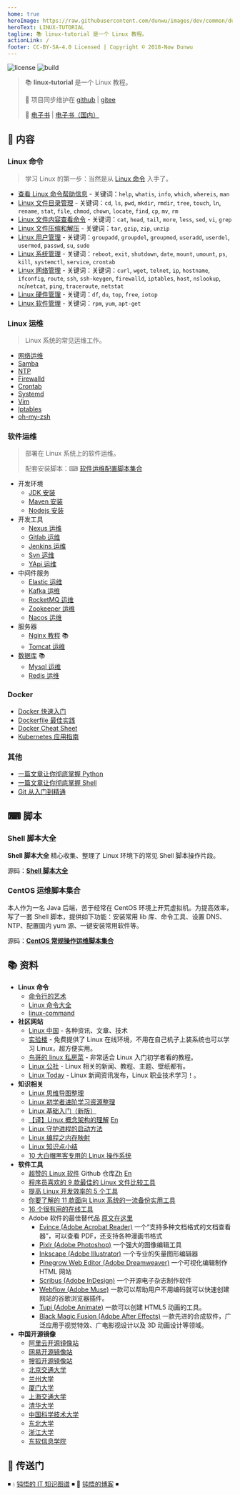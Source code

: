 ```yaml
---
home: true
heroImage: https://raw.githubusercontent.com/dunwu/images/dev/common/dunwu-logo.png
heroText: LINUX-TUTORIAL
tagline: 📚 linux-tutorial 是一个 Linux 教程。
actionLink: /
footer: CC-BY-SA-4.0 Licensed | Copyright © 2018-Now Dunwu
---
```


![license](https://badgen.net/github/license/dunwu/linux-tutorial)
![build](https://travis-ci.com/dunwu/linux-tutorial.svg?branch=master)

> 📚 **linux-tutorial** 是一个 Linux 教程。
>
> 🔁 项目同步维护在 [github](https://github.com/dunwu/linux-tutorial) | [gitee](https://gitee.com/turnon/linux-tutorial)
>
> 📖 [电子书](https://dunwu.github.io/linux-tutorial/) | [电子书（国内）](http://turnon.gitee.io/linux-tutorial/)

## 📖 内容

### Linux 命令

> 学习 Linux 的第一步：当然是从 [Linux 命令](linux/cli/README.md) 入手了。

- [查看 Linux 命令帮助信息](linux/cli/linux-cli-help.md) - 关键词：`help`, `whatis`, `info`, `which`, `whereis`, `man`
- [Linux 文件目录管理](linux/cli/linux-cli-dir.md) - 关键词：`cd`, `ls`, `pwd`, `mkdir`, `rmdir`, `tree`, `touch`, `ln`, `rename`, `stat`, `file`, `chmod`, `chown`, `locate`, `find`, `cp`, `mv`, `rm`
- [Linux 文件内容查看命令](linux/cli/linux-cli-file.md) - 关键词：`cat`, `head`, `tail`, `more`, `less`, `sed`, `vi`, `grep`
- [Linux 文件压缩和解压](linux/cli/linux-cli-file-compress.md) - 关键词：`tar`, `gzip`, `zip`, `unzip`
- [Linux 用户管理](linux/cli/linux-cli-user.md) - 关键词：`groupadd`, `groupdel`, `groupmod`, `useradd`, `userdel`, `usermod`, `passwd`, `su`, `sudo`
- [Linux 系统管理](linux/cli/linux-cli-system.md) - 关键词：`reboot`, `exit`, `shutdown`, `date`, `mount`, `umount`, `ps`, `kill`, `systemctl`, `service`, `crontab`
- [Linux 网络管理](linux/cli/linux-cli-net.md) - 关键词：关键词：`curl`, `wget`, `telnet`, `ip`, `hostname`, `ifconfig`, `route`, `ssh`, `ssh-keygen`, `firewalld`, `iptables`, `host`, `nslookup`, `nc`/`netcat`, `ping`, `traceroute`, `netstat`
- [Linux 硬件管理](linux/cli/linux-cli-hardware.md) - 关键词：`df`, `du`, `top`, `free`, `iotop`
- [Linux 软件管理](linux/cli/linux-cli-software.md) - 关键词：`rpm`, `yum`, `apt-get`

### Linux 运维

> Linux 系统的常见运维工作。

- [网络运维](linux/ops/network-ops.md)
- [Samba](linux/ops/samba.md)
- [NTP](linux/ops/ntp.md)
- [Firewalld](linux/ops/firewalld.md)
- [Crontab](linux/ops/crontab.md)
- [Systemd](linux/ops/systemd.md)
- [Vim](linux/ops/vim.md)
- [Iptables](linux/ops/iptables.md)
- [oh-my-zsh](linux/ops/zsh.md)

### 软件运维

> 部署在 Linux 系统上的软件运维。
>
> 配套安装脚本：⌨ [软件运维配置脚本集合](https://github.com/dunwu/linux-tutorial/tree/master/codes/linux/soft)

- 开发环境
  - [JDK 安装](linux/soft/jdk-install.md)
  - [Maven 安装](linux/soft/maven-install.md)
  - [Nodejs 安装](linux/soft/nodejs-install.md)
- 开发工具
  - [Nexus 运维](linux/soft/nexus-ops.md)
  - [Gitlab 运维](linux/soft/gitlab-ops.md)
  - [Jenkins 运维](linux/soft/jenkins-ops.md)
  - [Svn 运维](linux/soft/svn-ops.md)
  - [YApi 运维](linux/soft/yapi-ops.md)
- 中间件服务
  - [Elastic 运维](linux/soft/elastic)
  - [Kafka 运维](linux/soft/kafka-install.md)
  - [RocketMQ 运维](linux/soft/rocketmq-install.md)
  - [Zookeeper 运维](https://github.com/dunwu/javatech/blob/master/docs/technology/monitor/zookeeper-ops.md)
  - [Nacos 运维](linux/soft/nacos-install.md)
- 服务器
  - [Nginx 教程](https://github.com/dunwu/nginx-tutorial) 📚
  - [Tomcat 运维](linux/soft/tomcat-install.md)
- [数据库](https://github.com/dunwu/db-tutorial) 📚
  - [Mysql 运维](https://github.com/dunwu/db-tutorial/blob/master/docs/sql/mysql/mysql-ops.md)
  - [Redis 运维](https://github.com/dunwu/db-tutorial/blob/master/docs/nosql/redis/redis-ops.md)

### Docker

- [Docker 快速入门](docker/docker-quickstart.md)
- [Dockerfile 最佳实践](docker/docker-dockerfile.md)
- [Docker Cheat Sheet](docker/docker-cheat-sheet.md)
- [Kubernetes 应用指南](docker/kubernetes.md)

### 其他

- [一篇文章让你彻底掌握 Python](https://github.com/dunwu/blog/blob/master/source/_posts/coding/python.md)
- [一篇文章让你彻底掌握 Shell](https://github.com/dunwu/blog/blob/master/source/_posts/coding/shell.md)
- [Git 从入门到精通](https://github.com/dunwu/blog/blob/master/source/_posts/tools/git.md)

## ⌨ 脚本

### Shell 脚本大全

**Shell 脚本大全** 精心收集、整理了 Linux 环境下的常见 Shell 脚本操作片段。

源码：[**Shell 脚本大全**](https://github.com/dunwu/linux-tutorial/tree/master/codes/shell)

### CentOS 运维脚本集合

本人作为一名 Java 后端，苦于经常在 CentOS 环境上开荒虚拟机。为提高效率，写了一套 Shell 脚本，提供如下功能：安装常用 lib 库、命令工具、设置 DNS、NTP、配置国内 yum 源、一键安装常用软件等。

源码：[**CentOS 常规操作运维脚本集合**](https://github.com/dunwu/linux-tutorial/tree/master/codes/linux)

## 📚 资料

- **Linux 命令**
  - [命令行的艺术](https://github.com/jlevy/the-art-of-command-line/blob/master/README-zh.md)
  - [Linux 命令大全](https://man.linuxde.net/)
  - [linux-command](https://github.com/jaywcjlove/linux-command)
- **社区网站**
  - [Linux 中国](https://linux.cn/) - 各种资讯、文章、技术
  - [实验楼](https://www.shiyanlou.com/) - 免费提供了 Linux 在线环境，不用在自己机子上装系统也可以学习 Linux，超方便实用。
  - [鸟哥的 linux 私房菜](http://linux.vbird.org/) - 非常适合 Linux 入门初学者看的教程。
  - [Linux 公社](http://www.linuxidc.com/) - Linux 相关的新闻、教程、主题、壁纸都有。
  - [Linux Today](http://www.linuxde.net) - Linux 新闻资讯发布，Linux 职业技术学习！。
- **知识相关**
  - [Linux 思维导图整理](http://www.jianshu.com/p/59f759207862)
  - [Linux 初学者进阶学习资源整理](http://www.jianshu.com/p/fe2a790b41eb)
  - [Linux 基础入门（新版）](https://www.shiyanlou.com/courses/1)
  - [【译】Linux 概念架构的理解](http://www.jianshu.com/p/c5ae8f061cfe) [En](http://oss.org.cn/ossdocs/linux/kernel/a1/index.html)
  - [Linux 守护进程的启动方法](http://www.ruanyifeng.com/blog/2016/02/linux-daemon.html)
  - [Linux 编程之内存映射](https://www.shiyanlou.com/questions/2992)
  - [Linux 知识点小结](https://blog.huachao.me/2016/1/Linux%E7%9F%A5%E8%AF%86%E7%82%B9%E5%B0%8F%E7%BB%93/)
  - [10 大白帽黑客专用的 Linux 操作系统](https://linux.cn/article-6971-1.html)
- **软件工具**
  - [超赞的 Linux 软件](https://www.gitbook.com/book/alim0x/awesome-linux-software-zh_cn/details) Github 仓库[Zh](https://github.com/alim0x/Awesome-Linux-Software-zh_CN) [En](https://github.com/VoLuong/Awesome-Linux-Software)
  - [程序员喜欢的 9 款最佳的 Linux 文件比较工具](http://os.51cto.com/art/201607/513796.htm)
  - [提高 Linux 开发效率的 5 个工具](http://www.codeceo.com/article/5-linux-productivity-tools.html)
  - [你要了解的 11 款面向 Linux 系统的一流备份实用工具](http://os.51cto.com/art/201603/508027.htm)
  - [16 个很有用的在线工具](http://www.simlinux.com/archives/264.html)
  - Adobe 软件的最佳替代品 [原文在这里](https://linux.cn/article-8928-1.html)
    - [Evince (Adobe Acrobat Reader)](https://wiki.gnome.org/Apps/Evince) 一个“支持多种文档格式的文档查看器”，可以查看 PDF，还支持各种漫画书格式
    - [Pixlr (Adobe Photoshop)](https://pixlr.com/) 一个强大的图像编辑工具
    - [Inkscape (Adobe Illustrator)](https://inkscape.org/zh/) 一个专业的矢量图形编辑器
    - [Pinegrow Web Editor (Adobe Dreamweaver)](https://pinegrow.com/) 一个可视化编辑制作 HTML 网站
    - [Scribus (Adobe InDesign)](https://www.scribus.net/) 一个开源电子杂志制作软件
    - [Webflow (Adobe Muse)](https://webflow.com/) 一款可以帮助用户不用编码就可以快速创建网站的谷歌浏览器插件。
    - [Tupi (Adobe Animate)](http://www.maefloresta.com/portal/) 一款可以创建 HTML5 动画的工具。
    - [Black Magic Fusion (Adobe After Effects)](https://www.blackmagicdesign.com) 一款先进的合成软件，广泛应用于视觉特效、广电影视设计以及 3D 动画设计等领域。
- **中国开源镜像**
  - [阿里云开源镜像站](http://mirrors.aliyun.com/)
  - [网易开源镜像站](http://mirrors.163.com/)
  - [搜狐开源镜像站](http://mirrors.sohu.com/)
  - [北京交通大学](http://mirror.bjtu.edu.cn/)
  - [兰州大学](http://mirror.lzu.edu.cn/)
  - [厦门大学](http://mirrors.xmu.edu.cn/)
  - [上海交通大学](http://ftp.sjtu.edu.cn/)
  - [清华大学](http://mirrors.tuna.tsinghua.edu.cn/)
  - [中国科学技术大学](http://mirrors.ustc.edu.cn/)
  - [东北大学](http://mirror.neu.edu.cn/)
  - [浙江大学](http://mirrors.zju.edu.cn/)
  - [东软信息学院](http://mirrors.neusoft.edu.cn/)

## 🚪 传送门

◾ 💧 [钝悟的 IT 知识图谱](https://dunwu.github.io/waterdrop/) ◾ 🎯 [钝悟的博客](https://dunwu.github.io/blog/) ◾
